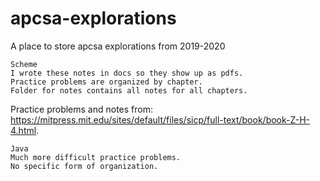 # apcsa-explorations
A place to store apcsa explorations from 2019-2020

```
Scheme
I wrote these notes in docs so they show up as pdfs.
Practice problems are organized by chapter.
Folder for notes contains all notes for all chapters.
```
Practice problems and notes from: https://mitpress.mit.edu/sites/default/files/sicp/full-text/book/book-Z-H-4.html. <br>

```
Java
Much more difficult practice problems.
No specific form of organization.
```
